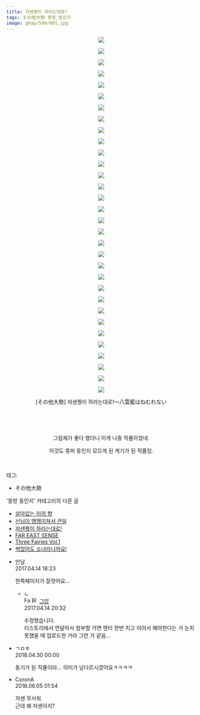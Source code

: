 ```yaml
---
title: 쟈센짱이 하라는대로!
tags: その他大勢 동방_동인지
image: ghap/599/001.jpg
---
```

<div class="article">
<p style="text-align: center; clear: none; float: none;"><img src="{{ site.nasurl }}/ghap/599/001.jpg"/></p>
<p style="text-align: center; clear: none; float: none;"><img src="{{ site.nasurl }}/ghap/599/002.jpg"/></p>
<p style="text-align: center; clear: none; float: none;"><img src="{{ site.nasurl }}/ghap/599/003.jpg"/></p>
<p style="text-align: center; clear: none; float: none;"><img src="{{ site.nasurl }}/ghap/599/004.jpg"/></p>
<p style="text-align: center; clear: none; float: none;"><img src="{{ site.nasurl }}/ghap/599/005.jpg"/></p>
<p style="text-align: center; clear: none; float: none;"><img src="{{ site.nasurl }}/ghap/599/006.jpg"/></p>
<p style="text-align: center; clear: none; float: none;"><img src="{{ site.nasurl }}/ghap/599/007.jpg"/></p>
<p style="text-align: center; clear: none; float: none;"><img src="{{ site.nasurl }}/ghap/599/008.jpg"/></p>
<p style="text-align: center; clear: none; float: none;"><img src="{{ site.nasurl }}/ghap/599/009.jpg"/></p>
<p style="text-align: center; clear: none; float: none;"><img src="{{ site.nasurl }}/ghap/599/010.jpg"/></p>
<p style="text-align: center; clear: none; float: none;"><img src="{{ site.nasurl }}/ghap/599/011.jpg"/></p>
<p style="text-align: center; clear: none; float: none;"><img src="{{ site.nasurl }}/ghap/599/012.jpg"/></p>
<p style="text-align: center; clear: none; float: none;"><img src="{{ site.nasurl }}/ghap/599/013.jpg"/></p>
<p style="text-align: center; clear: none; float: none;"><img src="{{ site.nasurl }}/ghap/599/014.jpg"/></p>
<p style="text-align: center; clear: none; float: none;"><img src="{{ site.nasurl }}/ghap/599/015.jpg"/></p>
<p style="text-align: center; clear: none; float: none;"><img src="{{ site.nasurl }}/ghap/599/016.jpg"/></p>
<p style="text-align: center; clear: none; float: none;"><img src="{{ site.nasurl }}/ghap/599/017.jpg"/></p>
<p style="text-align: center; clear: none; float: none;"><img src="{{ site.nasurl }}/ghap/599/018.jpg"/></p>
<p style="text-align: center; clear: none; float: none;"><img src="{{ site.nasurl }}/ghap/599/019.jpg"/></p>
<p style="text-align: center; clear: none; float: none;"><img src="{{ site.nasurl }}/ghap/599/020.jpg"/></p>
<p style="text-align: center; clear: none; float: none;"><img src="{{ site.nasurl }}/ghap/599/021.jpg"/></p>
<p style="text-align: center; clear: none; float: none;"><img src="{{ site.nasurl }}/ghap/599/022.jpg"/></p>
<p style="text-align: center; clear: none; float: none;"><img src="{{ site.nasurl }}/ghap/599/023.jpg"/></p>
<p style="text-align: center; clear: none; float: none;"><img src="{{ site.nasurl }}/ghap/599/024.jpg"/></p>
<p style="text-align: center; clear: none; float: none;"><img src="{{ site.nasurl }}/ghap/599/025.jpg"/></p>
<p style="text-align: center; clear: none; float: none;"><img src="{{ site.nasurl }}/ghap/599/026.jpg"/></p>
<p style="text-align: center; clear: none; float: none;"><img src="{{ site.nasurl }}/ghap/599/027.jpg"/></p>
<p style="text-align: center; clear: none; float: none;"><img src="{{ site.nasurl }}/ghap/599/028.jpg"/></p>
<p style="text-align: center; clear: none; float: none;"><img src="{{ site.nasurl }}/ghap/599/029.jpg"/></p>
<p style="text-align: center; clear: none; float: none;"><img src="{{ site.nasurl }}/ghap/599/030.jpg"/></p>
<p style="text-align: center; clear: none; float: none;"><img src="{{ site.nasurl }}/ghap/599/031.jpg"/></p>
<p style="text-align: center; clear: none; float: none;"><img src="{{ site.nasurl }}/ghap/599/032.jpg"/></p>
<p style="text-align: center; clear: none; float: none;">[その他大勢] 쟈센짱이 하라는대로!～八雲藍はねむれない</p>
<p style="text-align: center; clear: none; float: none;"><br/></p>
<p style="text-align: center; clear: none; float: none;"><br/></p>
<p style="text-align: center; clear: none; float: none;">그림체가 좋다 했더니 이게 나중 작품이었네.</p>
<p style="text-align: center; clear: none; float: none;">이것도 똥퍼 동인지 모으게 된 계기가 된 작품임.</p>
<p><br/></p>
</div><div class="tagTrail">
<p>태그: </p>
<ul>
<li>その他大勢</li>
</ul>
</div><div class="another">
<p>'동방 동인지' 카테고리의 다른 글</p>
<ul>
<li><a href="/2016-06-28-ghap_601">살아있는 이의 향</a></li>
<li><a href="/2016-06-28-ghap_600">신님이 땡땡이쳐서 큰일</a></li>
<li><a href="/2016-06-28-ghap_599">쟈센짱이 하라는대로!</a></li>
<li><a href="/2016-06-28-ghap_598">FAR EAST SENSE</a></li>
<li><a href="/2016-06-28-ghap_597">Three Fairies Vol.1</a></li>
<li><a href="/2016-06-27-ghap_596">썩었어도 소녀라니까요!</a></li>
</ul>
</div><div class="cb_module cb_fluid">
<div class="cb_wrt cb_profile">
<div class="comment">
<ul>
<li class="cb_thumb_off" id="comment14965186">
<div class="cb_comment_area">
<div class="cb_info_area">
<div class="cb_section">
<span class="cb_nick_name">만남</span>
</div>
<div class="cb_section">
<span class="cb_date">2017.04.14 18:23 </span>
</div>
</div>
<div class="cb_dsc_comment">
<p class="cb_dsc">
											한쪽페이지가 잘렷어요...
										</p>
</div>
<ul>
<li class="cb_thumb_off" id="comment14965255">
<span class="cb_bu_subnode">ㄴ</span>
<div class="cb_comment_area">
<div class="cb_info_area">
<div class="cb_section">
<span class="cb_nick_name"><img alt="Favicon of https://ghaptouhou.tistory.com" height="16" onerror="this.onerror=null;this.parentNode.removeChild(this)" src="https://ghaptouhou.tistory.com/favicon.ico" width="16"/> <img alt="BlogIcon" height="16" onerror="this.parentNode.removeChild(this)" src="https://ghaptouhou.tistory.com/index.gif" width="16"/> <a href="https://ghaptouhou.tistory.com" onclick="return openLinkInNewWindow(this)"> 그압</a><span class="tistoryProfileLayerTrigger" onclick='TistoryProfile.show(event, this, {"title":"\uc800\uae30 \uc774\uac70 \ub098\uc911\uc5d0 \uc218\uc815 \uac00\ub2a5\ud558\ub098\uc694","url":"https:\/\/ghap.tistory.com","nickname":"\uadf8\uc555","items":[]}); return false;'></span></span>
</div>
<div class="cb_section">
<span class="cb_date">2017.04.14 20:32 </span>
</div>
</div>
<div class="cb_dsc_comment">
<p class="cb_dsc">
																수정했습니다. <br/>
티스토리에서 연달아서 첨부할 거면 엔터 한번 치고 이어서 해야한다는 거 눈치 못챘을 때 업로드한 거라 그런 거 같음...
															</p>
</div>
</div>
</li>
</ul>
</div></li>
<li class="cb_thumb_off" id="comment15247117">
<div class="cb_comment_area">
<div class="cb_info_area">
<div class="cb_section">
<span class="cb_nick_name">ㄱㅁㅎ</span>
</div>
<div class="cb_section">
<span class="cb_date">2018.04.30 00:00 </span>
</div>
</div>
<div class="cb_dsc_comment">
<p class="cb_dsc">
											동기가 된 작품이라... 의미가 남다르시겠어요ㅋㅋㅋㅋ
										</p>
</div>
</div></li>
<li class="cb_thumb_off" id="comment15266468">
<div class="cb_comment_area">
<div class="cb_info_area">
<div class="cb_section">
<span class="cb_nick_name">CoronA</span>
</div>
<div class="cb_section">
<span class="cb_date">2018.06.05 01:54 </span>
</div>
</div>
<div class="cb_dsc_comment">
<p class="cb_dsc">
											쟈센 무서워<br/>
근데 왜 쟈센이지?
										</p>
</div>
</div></li>
</ul>
</div>
</div><!-- commentList close -->
</div>
